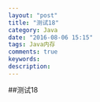 ```yaml
---
layout: "post"
title: "测试18"
category: Java
date: "2016-08-06 15:15"
tags: Java内存
comments: true
keywords:
description:
---
```


##测试18
